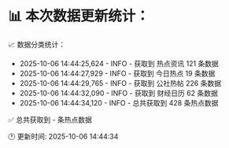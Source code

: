 📊 本次数据更新统计：
==========================

📈 数据分类统计：
- 2025-10-06 14:44:25,624 - INFO - 获取到 热点资讯 121 条数据
- 2025-10-06 14:44:27,929 - INFO - 获取到 今日热点 19 条数据
- 2025-10-06 14:44:29,765 - INFO - 获取到 公社热帖 226 条数据
- 2025-10-06 14:44:32,090 - INFO - 获取到 财经日历 62 条数据
- 2025-10-06 14:44:34,120 - INFO - 总共获取到 428 条热点数据

✅ 总共获取到 - 条热点数据

🕐 更新时间: 2025-10-06 14:44:34
